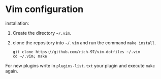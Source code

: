 # Vim configuration

installation:

1.  Create the directory `~/.vim`.
2.  clone the repository into `~/.vim` and run the command `make install`.
    
    ```shell
    git clone https://github.com/rich-97/vim-dotfiles ~/.vim
    cd ~/.vim; make
    ```

For new plugins write in `plugins-list.txt` your plugin and execute `make` again.
